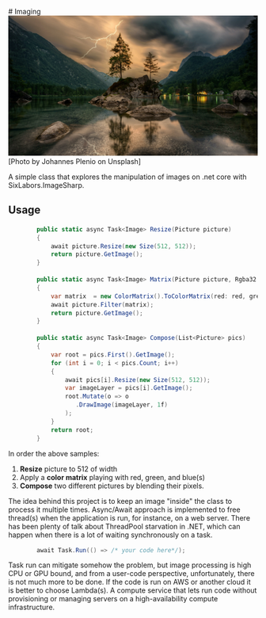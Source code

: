 ﻿﻿# Imaging
![alt text](johannes-plenio-NVMF-cAHxCg-unsplash.jpg "Mahamudra Cryptography OneKeyPad")
[Photo by Johannes Plenio on Unsplash]

A simple class that explores the manipulation of images on .net core with SixLabors.ImageSharp.

## Usage

```c#
        public static async Task<Image> Resize(Picture picture)
        {
            await picture.Resize(new Size(512, 512));
            return picture.GetImage();
        } 

        public static async Task<Image> Matrix(Picture picture, Rgba32 red, Rgba32 green, Rgba32 blue)
        {
            var matrix  = new ColorMatrix().ToColorMatrix(red: red, green: green, blue: blue);
            await picture.Filter(matrix);
            return picture.GetImage();
        }

        public static async Task<Image> Compose(List<Picture> pics)
        {
            var root = pics.First().GetImage();
            for (int i = 0; i < pics.Count; i++)
            {
                await pics[i].Resize(new Size(512, 512));
                var imageLayer = pics[i].GetImage();
                root.Mutate(o => o
                   .DrawImage(imageLayer, 1f)
                );
            }
            return root;
        }
```
In order the above samples:

1. **Resize** picture to 512 of width
2. Apply a **color matrix** playing with red, green, and blue(s)
3. **Compose** two different pictures by blending their pixels.

The idea behind this project is to keep an image "inside" the class to process it multiple times. 
Async/Await approach is implemented to free thread(s) when the application is run, for instance, on a web server.
There has been plenty of talk about ThreadPool starvation in .NET, which can happen when there is a lot of waiting synchronously on a task.
```c#
        await Task.Run(() => /* your code here*/);
```
Task run can mitigate somehow the problem, but image processing is high CPU or GPU bound, and from a user-code perspective, unfortunately, there is not much more to be done.
If the code is run on AWS or another cloud it is better to choose Lambda(s).
A compute service that lets run code without provisioning or managing servers on a high-availability compute infrastructure.


 